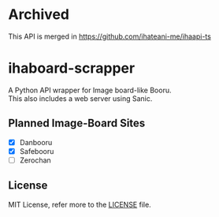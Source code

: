 # Archived
This API is merged in https://github.com/ihateani-me/ihaapi-ts

# ihaboard-scrapper
A Python API wrapper for Image board-like Booru.<br>
This also includes a web server using Sanic.

## Planned Image-Board Sites
- [x] Danbooru
- [x] Safebooru
- [ ] Zerochan

## License
MIT License, refer more to the [LICENSE](https://github.com/ihateani-me/ihaboard-scrapper/blob/master/LICENSE) file.

